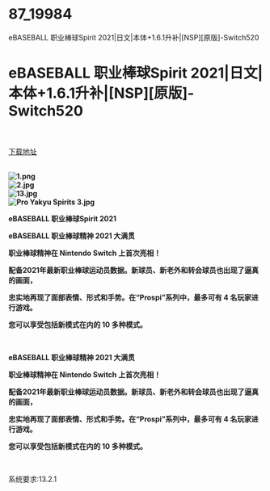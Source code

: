 # 87_19984
eBASEBALL 职业棒球Spirit 2021|日文|本体+1.6.1升补|[NSP][原版]-Switch520
# eBASEBALL 职业棒球Spirit 2021|日文|本体+1.6.1升补|[NSP][原版]-Switch520
 <br/></br>
[下载地址](https://www.switch520.cc/article/19984 "下载地址")
<br/></br>

<p><strong><img title="1.png" src="https://www.switch520.cc/muke_img/2021_07_09_ba31ef961c61d.png" alt="1.png"></strong><br>
<strong><img title="2.jpg" src="https://www.switch520.cc/muke_img/2021_07_09_7eb269d30ea5f.jpg" alt="2.jpg"></strong><br>
<strong><img title="13.jpg" src="https://www.switch520.cc/muke_img/2021_07_09_c8ce6e55e8030.jpg" alt="13.jpg"></strong><br>
<strong><img title="Pro Yakyu Spirits 3.jpg" src="https://www.switch520.cc/muke_img/2021_07_09_337278f47add7.jpg" alt="Pro Yakyu Spirits 3.jpg">&nbsp;</strong></p>
<p><strong>eBASEBALL 职业棒球Spirit 2021</strong></p>
<p><strong>eBASEBALL 职业棒球精神 2021 大满贯</strong></p>
<p><strong>职业棒球精神在 Nintendo Switch 上首次亮相！</strong></p>
<p><strong>配备2021年最新职业棒球运动员数据。新球员、新老外和转会球员也出现了逼真的画面，</strong></p>
<p><strong>忠实地再现了面部表情、形式和手势。在“Prospi”系列中，最多可有 4 名玩家进行游戏。</strong></p>
<p><strong>您可以享受包括新模式在内的 10 多种模式。</strong></p>
<p>&nbsp;</p>
<p><strong>eBASEBALL 职业棒球精神 2021 大满贯</strong></p>
<p><strong>职业棒球精神在 Nintendo Switch 上首次亮相！</strong></p>
<p><strong>配备2021年最新职业棒球运动员数据。新球员、新老外和转会球员也出现了逼真的画面，</strong></p>
<p><strong>忠实地再现了面部表情、形式和手势。在“Prospi”系列中，最多可有 4 名玩家进行游戏。</strong></p>
<p><strong>您可以享受包括新模式在内的 10 多种模式。</strong></p>
<p>&nbsp;</p>
<p>系统要求:13.2.1</p>




